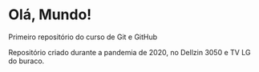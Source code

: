 # Olá, Mundo!
 Primeiro repositório do curso de Git e GitHub

Repositório criado durante a pandemia de 2020, no Dellzin 3050 e TV LG do buraco.